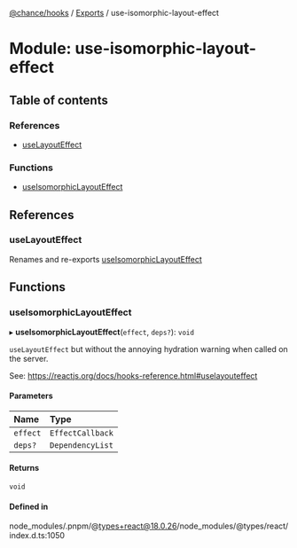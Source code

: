 [@chance/hooks](../README.md) / [Exports](../modules.md) / use-isomorphic-layout-effect

# Module: use-isomorphic-layout-effect

## Table of contents

### References

- [useLayoutEffect](use_isomorphic_layout_effect.md#uselayouteffect)

### Functions

- [useIsomorphicLayoutEffect](use_isomorphic_layout_effect.md#useisomorphiclayouteffect)

## References

### useLayoutEffect

Renames and re-exports [useIsomorphicLayoutEffect](use_isomorphic_layout_effect.md#useisomorphiclayouteffect)

## Functions

### useIsomorphicLayoutEffect

▸ **useIsomorphicLayoutEffect**(`effect`, `deps?`): `void`

`useLayoutEffect` but without the annoying hydration warning when called on
the server.

See: https://reactjs.org/docs/hooks-reference.html#uselayouteffect

#### Parameters

| Name | Type |
| :------ | :------ |
| `effect` | `EffectCallback` |
| `deps?` | `DependencyList` |

#### Returns

`void`

#### Defined in

node_modules/.pnpm/@types+react@18.0.26/node_modules/@types/react/index.d.ts:1050
